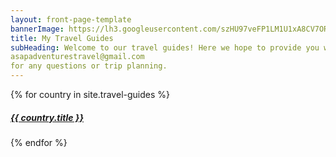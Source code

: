 ```yaml
---
layout: front-page-template
bannerImage: https://lh3.googleusercontent.com/szHU97veFP1LM1U1xA8CV7ORxbHWNl-DMW8yGMMdnMARCj9J73tYx98IfiswT987VNlY4Z5oyLlqFjV7ZfyPruboQGqqAuK3QSyRMjP1phfn-4-7y97yshtDUL8bbAbxD09bdKXrwoc=w2400
title: My Travel Guides
subHeading: Welcome to our travel guides! Here we hope to provide you with day trips and guides to make your holiday the best. These guides have been written after we have experienced them to ensure they work. Please feel free to email me at 
asapadventurestravel@gmail.com
for any questions or trip planning. 
---
```


<div class="text-uppercase adventure-list experience">
  {% for country in site.travel-guides %}
    <div class="col-md-6 col-sm-6 animated fadeInUp" data-wow-delay="0.{{ forloop.index }}s" data-wow-duration="1s">
      <a href="{{country.url | prepend: site.baseurl}}">
        <img src="{{ country.bannerImage }}"  alt="" class="img-responsive">
        <div class="overlay-lnk text-uppercase text-center">
          <i class="icon icon-map"></i>
          <h5>{{ country.title }}</h5>
        </div>
      </a>
    </div>
  {% endfor %}
</div>
